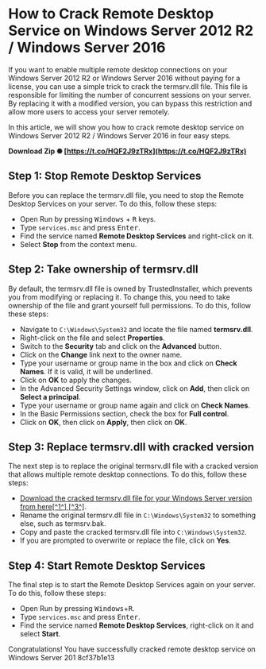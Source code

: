 # How to Crack Remote Desktop Service on Windows Server 2012 R2 / Windows Server 2016
 
If you want to enable multiple remote desktop connections on your Windows Server 2012 R2 or Windows Server 2016 without paying for a license, you can use a simple trick to crack the termsrv.dll file. This file is responsible for limiting the number of concurrent sessions on your server. By replacing it with a modified version, you can bypass this restriction and allow more users to access your server remotely.
 
In this article, we will show you how to crack remote desktop service on Windows Server 2012 R2 / Windows Server 2016 in four easy steps.
 
**Download Zip ✺ [https://t.co/HQF2J9zTRx](https://t.co/HQF2J9zTRx)**


 
## Step 1: Stop Remote Desktop Services
 
Before you can replace the termsrv.dll file, you need to stop the Remote Desktop Services on your server. To do this, follow these steps:
 
- Open Run by pressing <kbd>Windows</kbd> + <kbd>R</kbd> keys.
- Type `services.msc` and press <kbd>Enter</kbd>.
- Find the service named **Remote Desktop Services** and right-click on it.
- Select **Stop** from the context menu.

## Step 2: Take ownership of termsrv.dll
 
By default, the termsrv.dll file is owned by TrustedInstaller, which prevents you from modifying or replacing it. To change this, you need to take ownership of the file and grant yourself full permissions. To do this, follow these steps:

- Navigate to `C:\Windows\System32` and locate the file named **termsrv.dll**.
- Right-click on the file and select **Properties**.
- Switch to the **Security** tab and click on the **Advanced** button.
- Click on the **Change** link next to the owner name.
- Type your username or group name in the box and click on **Check Names**. If it is valid, it will be underlined.
- Click on **OK** to apply the changes.
- In the Advanced Security Settings window, click on **Add**, then click on **Select a principal**.
- Type your username or group name again and click on **Check Names**.
- In the Basic Permissions section, check the box for **Full control**.
- Click on **OK**, then click on **Apply**, then click on **OK**.

## Step 3: Replace termsrv.dll with cracked version
 
The next step is to replace the original termsrv.dll file with a cracked version that allows multiple remote desktop connections. To do this, follow these steps:

- [Download the cracked termsrv.dll file for your Windows Server version from here\[^1^\] \[^3^\]](https://bing.com/search?q=Windows+Server+2012+Termsrv.dll+Crack).
- Rename the original termsrv.dll file in `C:\Windows\System32` to something else, such as termsrv.bak.
- Copy and paste the cracked termsrv.dll file into `C:\Windows\System32`.
- If you are prompted to overwrite or replace the file, click on **Yes**.

## Step 4: Start Remote Desktop Services
 
The final step is to start the Remote Desktop Services again on your server. To do this, follow these steps:

- Open Run by pressing <kbd>Windows</kbd>+<kbd>R</kbd>.
- Type `services.msc` and press <kbd>Enter</kbd>.
- Find the service named **Remote Desktop Services**, right-click on it and select **Start**.

Congratulations! You have successfully cracked remote desktop service on Windows Server 201
 8cf37b1e13
 
